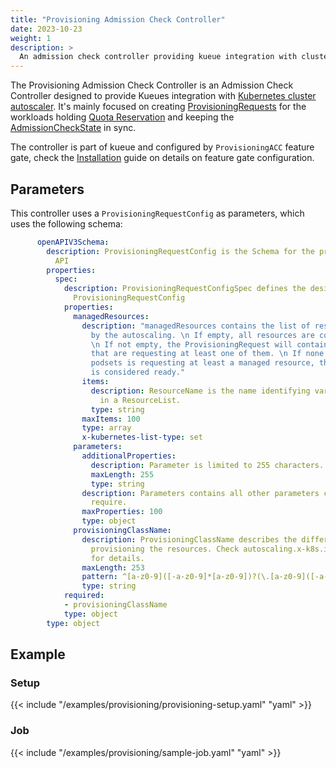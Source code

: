 ```yaml
---
title: "Provisioning Admission Check Controller"
date: 2023-10-23
weight: 1
description: >
  An admission check controller providing kueue integration with cluster autoscaler.
---
```


The Provisioning Admission Check Controller is an Admission Check Controller designed to provide Kueues integration with [Kubernetes cluster autoscaler](https://github.com/kubernetes/autoscaler/tree/master/cluster-autoscaler). It's mainly focused on creating [ProvisioningRequests](https://github.com/kubernetes/autoscaler/blob/4872bddce2bcc5b4a5f6a3d569111c11b8a2baf4/cluster-autoscaler/provisioningrequest/apis/autoscaling.x-k8s.io/v1beta1/types.go#L41) for the workloads holding [Quota Reservation](docs/concepts/#quota-reservation) and keeping the [AdmissionCheckState](/docs/concepts/admission_check/#admissioncheckstate) in sync.

The controller is part of kueue and configured by `ProvisioningACC` feature gate, check the [Installation](/docs/installation/#change-the-feature-gates-configuration) guide on details on feature gate configuration.

## Parameters

This controller uses a `ProvisioningRequestConfig` as parameters, which uses the following schema:

```yaml
      openAPIV3Schema:
        description: ProvisioningRequestConfig is the Schema for the provisioningrequestconfig
          API
        properties:
          spec:
            description: ProvisioningRequestConfigSpec defines the desired state of
              ProvisioningRequestConfig
            properties:
              managedResources:
                description: "managedResources contains the list of resources managed
                  by the autoscaling. \n If empty, all resources are considered managed.
                  \n If not empty, the ProvisioningRequest will contain only the podsets
                  that are requesting at least one of them. \n If none of the workloads
                  podsets is requesting at least a managed resource, the workload
                  is considered ready."
                items:
                  description: ResourceName is the name identifying various resources
                    in a ResourceList.
                  type: string
                maxItems: 100
                type: array
                x-kubernetes-list-type: set
              parameters:
                additionalProperties:
                  description: Parameter is limited to 255 characters.
                  maxLength: 255
                  type: string
                description: Parameters contains all other parameters classes may
                  require.
                maxProperties: 100
                type: object
              provisioningClassName:
                description: ProvisioningClassName describes the different modes of
                  provisioning the resources. Check autoscaling.x-k8s.io ProvisioningRequestSpec.ProvisioningClassName
                  for details.
                maxLength: 253
                pattern: ^[a-z0-9]([-a-z0-9]*[a-z0-9])?(\.[a-z0-9]([-a-z0-9]*[a-z0-9])?)*$
                type: string
            required:
            - provisioningClassName
            type: object
        type: object
```

## Example

### Setup

{{< include "/examples/provisioning/provisioning-setup.yaml" "yaml" >}}

### Job

{{< include "/examples/provisioning/sample-job.yaml" "yaml" >}}

